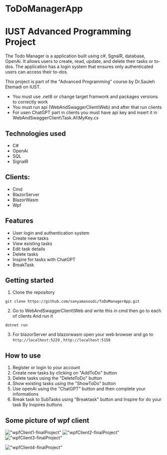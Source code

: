 # ToDoManagerApp
# IUST Advanced Programming Project

The Todo Manager is a application built using c#, SgnalR, database, OpenAi. It allows users to create, read, update, and delete their tasks or to-dos. The application has a login system that ensures only authenticated users can access their to-dos.

This project is part of the "Advanced Programming" course by Dr.Sauleh Etemadi on IUST.

- You must use .net8 or change target framwork and packages versions to correctly work
- You must run api (WebAndSwaggerClient\Web) and after that run clients
- For usen ChatGPT part  in clients you must have api key and insert it in WebAndSwaggerClient\Task.AI\MyKey.cs

## Technologies used

- C#
- OpenAi
- SQL
- SignalR
  
## Clients:

- Cmd
- BlazorServer
- BlazorWasm
- Wpf

## Features

- User login and authentication system
- Create new tasks
- View existing tasks
- Edit task details
- Delete tasks
- Inspire for tasks with ChatGPT
- BreakTask

## Getting started

1. Clone the repository 
```
git clone https://github.com/sanyamasoudi/ToDoManagerApp.git
```

2. Go to WebAndSwaggerClient\Web and write this in cmd then go to each of clients And run it
  ```
 dotnet run
  ```
3. For blazorServer and blazorwasm open your web browser and go to `http://localhost:5229` , `http://localhost:5158`

## How to use

1. Register or login to your account
2. Create new tasks by clicking on "AddToDo" button
3. Delete tasks using the "DeleteToDo" button
4. Show existing tasks using the "ShowToDo" button
5. Use openAi using the "ChatGPT" button and then complete your informations
6. Break task to SubTasks using "Breaktask" button and Inspire for do your task By Inspires buttons

## Some picture of wpf client
<p><img src="https://sanyamasoudi.github.io/sanyamasoudi/assets/ToDoManagerAppImages/1.png" alt="&quot;wpfClient1-finalProject&quot;">
  
<img src="https://sanyamasoudi.github.io/sanyamasoudi/assets/ToDoManagerAppImages/2.png" alt="&quot;wpfClient2-finalProject&quot;">

<img src="https://sanyamasoudi.github.io/sanyamasoudi/assets/ToDoManagerAppImages/3.png" alt="&quot;wpfClient3-finalProject&quot;">

<img src="https://sanyamasoudi.github.io/sanyamasoudi/assets/ToDoManagerAppImages/4.png" alt="&quot;wpfClient4-finalProject&quot;"></p>
  
